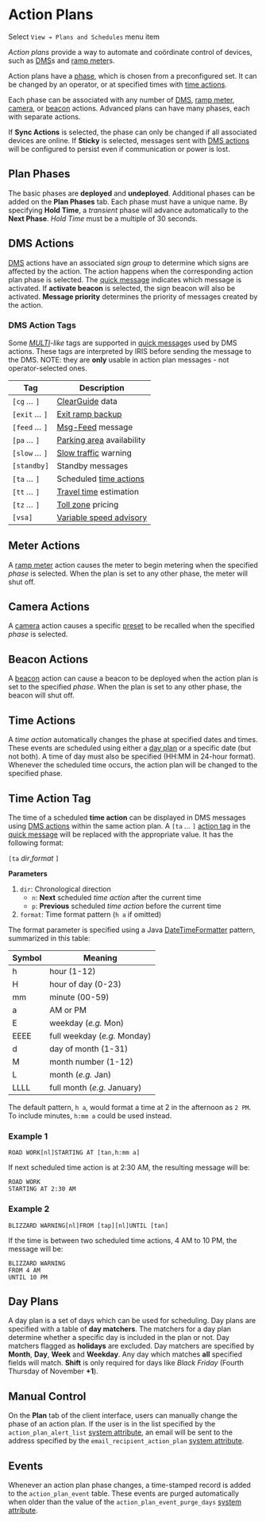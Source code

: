 # Action Plans

Select `View ➔ Plans and Schedules` menu item

*Action plans* provide a way to automate and coördinate control of devices, such
as [DMS]s and [ramp meter]s.

Action plans have a [phase](#plan-phases), which is chosen from a preconfigured
set.  It can be changed by an operator, or at specified times with
[time actions](#time-actions).

Each phase can be associated with any number of [DMS](#dms-actions),
[ramp meter](#meter-actions), [camera](#camera-actions), or
[beacon](#beacon-actions) actions.  Advanced plans can have many phases, each
with separate actions.

If **Sync Actions** is selected, the phase can only be changed if all associated
devices are online.  If **Sticky** is selected, messages sent with
[DMS actions](#dms-actions) will be configured to persist even if communication
or power is lost.

## Plan Phases

The basic phases are **deployed** and **undeployed**.  Additional phases can be
added on the **Plan Phases** tab.  Each phase must have a unique name.
By specifying **Hold Time**, a *transient* phase will advance automatically to
the **Next Phase**.  *Hold Time* must be a multiple of 30 seconds.

## DMS Actions

[DMS] actions have an associated *sign group* to determine which signs are
affected by the action.  The action happens when the corresponding action plan
phase is selected.  The [quick message] indicates which message is activated.
If **activate beacon** is selected, the sign beacon will also be activated.
**Message priority** determines the priority of messages created by the action.

### DMS Action Tags

Some *[MULTI]-like* tags are supported in [quick message]s used by DMS actions.
These tags are interpreted by IRIS before sending the message to the DMS.  NOTE:
they are **only** usable in action plan messages - not operator-selected ones.

Tag              | Description
-----------------|------------------
`[cg` *…* `]`    | [ClearGuide] data
`[exit` *…* `]`  | [Exit ramp backup]
`[feed` *…* `]`  | [Msg-Feed] message
`[pa` *…* `]`    | [Parking area] availability
`[slow` *…* `]`  | [Slow traffic] warning
`[standby]`      | Standby messages
`[ta` *…* `]`    | Scheduled [time actions](#time-action-tag)
`[tt` *…* `]`    | [Travel time] estimation
`[tz` *…* `]`    | [Toll zone] pricing
`[vsa]`          | [Variable speed advisory]

## Meter Actions

A [ramp meter] action causes the meter to begin metering when the specified
*phase* is selected.  When the plan is set to any other phase, the meter will
shut off.

## Camera Actions

A [camera] action causes a specific [preset] to be recalled when the specified
*phase* is selected.

## Beacon Actions

A [beacon] action can cause a beacon to be deployed when the action plan is set
to the specified *phase*.  When the plan is set to any other phase, the beacon
will shut off.

## Time Actions

A *time action* automatically changes the phase at specified dates and times.
These events are scheduled using either a [day plan](#day-plans) or a specific
date (but not both).  A time of day must also be specified (HH:MM in 24-hour
format).  Whenever the scheduled time occurs, the action plan will be changed to
the specified phase.

## Time Action Tag

The time of a scheduled **time action** can be displayed in DMS messages using
[DMS actions](#dms-actions) within the same action plan.  A `[ta` *…* `]`
[action tag](#dms-action-tag) in the [quick message] will be replaced with the
appropriate value.  It has the following format:

`[ta` *dir*,*format* `]`

**Parameters**

1. `dir`: Chronological direction
   - `n`: **Next** scheduled *time action* after the current time
   - `p`: **Previous** scheduled *time action* before the current time
2. `format`: Time format pattern (`h a` if omitted)

The format parameter is specified using a Java [DateTimeFormatter] pattern,
summarized in this table:

Symbol | Meaning
-------|------------
h      | hour (1-12)
H      | hour of day (0-23)
mm     | minute (00-59)
a      | AM or PM
E      | weekday (*e.g.* Mon)
EEEE   | full weekday (*e.g.* Monday)
d      | day of month (1-31)
M      | month number (1-12)
L      | month (*e.g.* Jan)
LLLL   | full month (*e.g.* January)

The default pattern, `h a`, would format a time at 2 in the afternoon as `2 PM`.
To include minutes, `h:mm a` could be used instead.

### Example 1

```
ROAD WORK[nl]STARTING AT [tan,h:mm a]
```

If next scheduled time action is at 2:30 AM, the resulting message will be:

```
ROAD WORK
STARTING AT 2:30 AM
```

### Example 2

```
BLIZZARD WARNING[nl]FROM [tap][nl]UNTIL [tan]
```

If the time is between two scheduled time actions, 4 AM to 10 PM, the message
will be:

```
BLIZZARD WARNING
FROM 4 AM
UNTIL 10 PM
```

## Day Plans

A day plan is a set of days which can be used for scheduling.  Day plans are
specified with a table of **day matchers**.  The matchers for a day plan
determine whether a specific day is included in the plan or not.  Day matchers
flagged as **holidays** are excluded.  Day matchers are specified by **Month**,
**Day**, **Week** and **Weekday**.  Any day which matches **all** specified
fields will match.  **Shift** is only required for days like *Black Friday*
(Fourth Thursday of November **+1**).

## Manual Control

On the **Plan** tab of the client interface, users can manually change the phase
of an action plan.  If the user is in the list specified by the
`action_plan_alert_list` [system attribute], an email will be sent to the
address specified by the `email_recipient_action_plan` [system attribute].

## Events

Whenever an action plan phase changes, a time-stamped record is added to the
`action_plan_event` table.  These events are purged automatically when older
than the value of the `action_plan_event_purge_days` [system attribute].


[beacon]: beacons.html
[camera]: cameras.html
[ClearGuide]: clearguide.html
[DateTimeFormatter]: https://docs.oracle.com/javase/8/docs/api/java/time/format/DateTimeFormatter.html
[DMS]: dms.html
[exit ramp backup]: exit_backup.html
[Msg-Feed]: comm_links.html#msg-feed
[MULTI]: dms.html#multi
[Parking area]: parking_areas.html
[preset]: cameras.html#presets
[quick message]: dms.html#quick-messages
[ramp meter]: ramp_meters.html
[Slow traffic]: slow_warning.html
[Variable speed advisory]: vsa.html
[Toll zone]: tolling.html
[Travel time]: travel_time.html
[system attribute]: system_attributes.html
